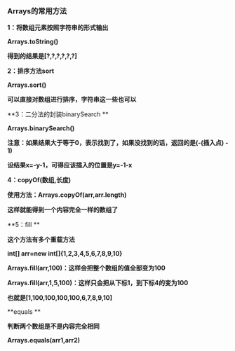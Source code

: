 ### Arrays的常用方法



**1：将数组元素按照字符串的形式输出**

**Arrays.toString()**

**得到的结果是[?,?,?,?,?,?]**



**2：排序方法sort**

**Arrays.sort()**

**可以直接对数组进行排序，字符串这一些也可以**



**3：二分法的封装binarySearch **

**Arrays.binarySearch()**

**注意：如果结果大于等于0，表示找到了，如果没找到的话，返回的是(-(插入点) - 1)**

**设结果x=-y-1，可得应该插入的位置是y=-1-x**



**4：copyOf(数组,长度)**

**使用方法：Arrays.copyOf(arr,arr.length)**

**这样就能得到一个内容完全一样的数组了**



**5：fill **

**这个方法有多个重载方法**

**int[] arr=new int[]{1,2,3,4,5,6,7,8,9,10}**

**Arrays.fill(arr,100)：这样会把整个数组的值全部变为100**

**Arrays.fill(arr,1,5,100)：这样只会把从下标1，到下标4的变为100**

**也就是[1,100,100,100,100,6,7,8,9,10]**



**equals 	**

**判断两个数组是不是内容完全相同**

**Arrays.equals(arr1,arr2)**